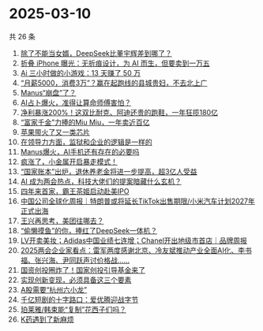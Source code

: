 # 2025-03-10

共 26 条

<!-- BEGIN 36KR -->
<!-- 最后更新时间 2025-03-10 03:12:36 +0800 -->
1. [除了不能当女婿，DeepSeek比董宇辉差到哪了？](https://36kr.com/p/3197204623818120)
1. [折叠 iPhone 曝光：无折痕设计，为 AI 而生，但要卖到一万五](https://36kr.com/p/3198413077265800)
1. [Ai 三小时做的小游戏：13 天赚了 50 万](https://36kr.com/p/3197718526754434)
1. [“月薪5000，消费3万”？赢在起跑线的县城贵妇，不去北上广](https://36kr.com/p/3197584543104644)
1. [Manus“崩盘”了？](https://36kr.com/p/3197349181750913)
1. [AI占卜爆火，准得让算命师傅害怕？](https://36kr.com/p/3198327206559360)
1. [净利暴涨200%！这双比耐克、阿迪还贵的跑鞋，一年狂揽180亿](https://36kr.com/p/3197618275286657)
1. [“富家千金”力捧的Miu Miu，一年卖近百亿](https://36kr.com/p/3197090006007174)
1. [苹果带火了又一类芯片](https://36kr.com/p/3197070296022403)
1. [在领导力方面，监狱和企业的逻辑是一样的](https://36kr.com/p/3179092141019776)
1. [Manus爆火，AI手机还有存在的必要吗](https://36kr.com/p/3198500279631239)
1. [疯涨了，小金属开启暴走模式！](https://36kr.com/p/3197536124518022)
1. [“国家账本”出炉，退休养老金将进一步提高，超3亿人受益](https://36kr.com/p/3197395913358982)
1. [​AI 成为两会热点，科技大佬们的提案暗藏什么玄机？](https://36kr.com/p/3194513114742151)
1. [四年来首家，霸王茶姬启动赴美IPO](https://36kr.com/p/3198435034480258)
1. [中国公司全球化周报｜特朗普或将延长TikTok出售期限/小米汽车计划2027年正式出海](https://36kr.com/p/3197121895579015)
1. [王兴再思考，美团往哪去？](https://36kr.com/p/3198664629468552)
1. [“偷懒摸鱼”的你，捧红了DeepSeek一体机？](https://36kr.com/p/3196970518740617)
1. [LV开卖美妆；Adidas中国业绩七连增；Chanel开出地级市首店｜品牌周报](https://36kr.com/p/3197805791608198)
1. [2025两会企业家看点：雷军两度感谢北京、冷友斌推动产业全面AI化、李书福、张兴海、尹同跃声讨价格战......](https://36kr.com/p/3197739322015360)
1. [国资创投圈炸了！国家创投引导基金来了](https://36kr.com/p/3198430081105544)
1. [实现创新变现，必须具备这三个要素](https://36kr.com/p/3183172613447049)
1. [A股需要“杭州六小龙”](https://36kr.com/p/3197561506528896)
1. [千亿短剧的十字路口：爱优腾迎战字节](https://36kr.com/p/3194079211257477)
1. [珀莱雅/韩束能“复制”花西子们吗？](https://36kr.com/p/3177868641440130)
1. [K药遇到了新麻烦](https://36kr.com/p/3197558100131458)
<!-- END 36KR -->